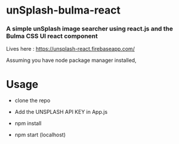 # unSplash-bulma-react

### A simple unSplash image searcher using react.js and the Bulma CSS UI react component

Lives here : https://unsplash-react.firebaseapp.com/

Assuming you have node package manager installed,

# Usage  

- clone the repo

- Add the UNSPLASH API KEY in App.js

- npm install

- npm start (localhost)
